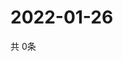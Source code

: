# 2022-01-26
  共 0条

  <!-- BEGIN -->
  <!-- 最后更新时间Wed Jan 26 2022 05:03:15 GMT+0000 (Coordinated Universal Time) -->
  
  <!-- END -->
  
  